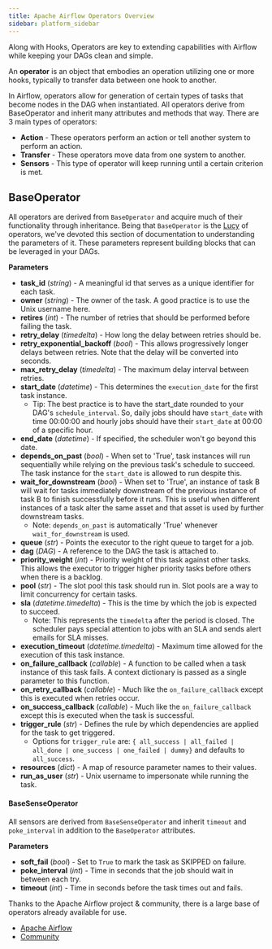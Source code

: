 ```yaml
---
title: Apache Airflow Operators Overview
sidebar: platform_sidebar
---
```


Along with Hooks, Operators are key to extending capabilities with Airflow while keeping your DAGs clean and simple.

An **operator** is an object that embodies an operation utilizing one or more hooks, typically to transfer data between one hook to another.

In Airflow, operators allow for generation of certain types of tasks that become nodes in the DAG when instantiated. All operators derive from BaseOperator and inherit many attributes and methods that way. There are 3 main types of operators:

  * **Action** - These operators perform an action or tell another system to perform an action.
  * **Transfer** - These operators move data from one system to another.
  * **Sensors** - This type of operator will keep running until a certain criterion is met.

## BaseOperator
All operators are derived from `BaseOperator` and acquire much of their functionality through inheritance. Being that `BaseOperator` is the [Lucy](https://en.wikipedia.org/wiki/Lucy_(Australopithecus)) of operators, we've devoted this section of documentation to understanding the parameters of it. These parameters represent building blocks that can be leveraged in your DAGs.

**Parameters**

  * **task_id** (_string_) - A meaningful id that serves as a unique identifier for each task.
  * **owner** (_string_) - The owner of the task. A good practice is to use the Unix username here.
  * **retires** (_int_) - The number of retries that should be performed before failing the task.
  * **retry_delay** (_timedelta_) - How long the delay between retries should be.
  * **retry_exponential_backoff** (_bool_) - This allows progressively longer delays between retries. Note that the delay will be converted into seconds.
  * **max_retry_delay** (_timedelta_) - The maximum delay interval between retries.
  * **start_date** (_datetime_) - This determines the `execution_date` for the first task instance.
      - Tip: The best practice is to have the start_date rounded to your DAG's `schedule_interval`. So, daily jobs should have `start_date` with time 00:00:00 and hourly jobs should have their `start_date` at 00:00 of a specific hour.
  * **end_date** (_datetime_) - If specified, the scheduler won't go beyond this date.
  * **depends_on_past** (_bool_) - When set to 'True', task instances will run sequentially while relying on the previous task's schedule to succeed. The task instance for the `start_date` is allowed to run despite this.
  * **wait_for_downstream** (_bool_) - When set to 'True', an instance of task B will wait for tasks immediately downstream of the previous instance of task B to finish successfully before it runs. This is useful when different instances of a task alter the same asset and that asset is used by further downstream tasks.
      - Note: `depends_on_past` is automatically 'True' whenever `wait_for_downstream` is used.
  * **queue** (_str_) - Points the executor to the right queue to target for a job.
  * **dag** (_DAG_) - A reference to the DAG the task is attached to.
  * **priority_weight** (_int_) - Priority weight of this task against other tasks. This allows the executor to trigger higher priority tasks before others when there is a backlog.
  * **pool** (_str_) - The slot pool this task should run in. Slot pools are a way to limit concurrency for certain tasks.
  * **sla** (_datetime.timedelta_) - This is the time by which the job is expected to succeed.
      - Note: This represents the `timedelta` after the period is closed. The scheduler pays special attention to jobs with an SLA and sends alert emails for SLA misses.
  * **execution_timeout** (_datetime.timedelta_) - Maximum time allowed for the execution of this task instance.
  * **on_failure_callback** (_callable_) - A function to be called when a task instance of this task fails. A context dictionary is passed as a single parameter to this function.
  * **on_retry_callback** (_callable_) - Much like the `on_failure_callback` except this is executed when retries occur.
  * **on_success_callback** (_callable_) - Much like the `on_failure_callback` except this is executed when the task is successful.
  * **trigger_rule** (_str_) - Defines the rule by which dependencies are applied for the task to get triggered.
      - Options for `trigger_rule` are: `{ all_success | all_failed | all_done | one_success | one_failed | dummy}` and defaults to `all_success`.
  * **resources** (_dict_) - A map of resource parameter names to their values.
  * **run_as_user** (_str_) - Unix username to impersonate while running the task.

#### BaseSenseOperator

  All sensors are derived from `BaseSenseOperator` and inherit `timeout` and `poke_interval` in addition to the `BaseOperator` attributes.

  **Parameters**

  * **soft_fail** (_bool_) - Set to `True` to mark the task as SKIPPED on failure.
  * **poke_interval** (_int_) - Time in seconds that the job should wait in between each try.
  * **timeout** (_int_) - Time in seconds before the task times out and fails.

  Thanks to the Apache Airflow project & community, there is a large base of operators already available for use.

  * [Apache Airflow](https://github.com/apache/incubator-airflow/tree/master/airflow/operators)
  * [Community](https://github.com/apache/incubator-airflow/tree/master/airflow/contrib/operators)
